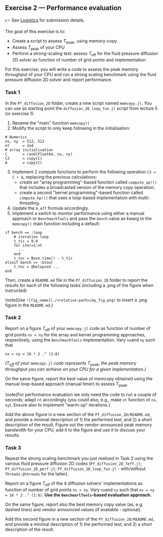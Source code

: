 <!--This file was generated, do not modify it.-->
## Exercise 2 — **Performance evaluation**

👉 See [Logistics](/logistics/#submission) for submission details.

The goal of this exercise is to:
- Create a script to assess $T_\mathrm{peak}$, using memory-copy
- Assess $T_\mathrm{peak}$ of your CPU
- Perform a strong-scaling test: assess $T_\mathrm{eff}$ for the fluid pressure diffusion 2D solver as function of number of grid points and implementation

For this exercise, you will write a code to assess the peak memory throughput of your CPU and run a strong scaling benchmark using the fluid pressure diffusion 2D solver and report performance.

### Task 1

In the `Pf_diffusion_2D` folder, create a new script named `memcopy.jl`. You can use as starting point the `diffusion_2D_loop_fun.jl` script from lecture 5 (or exercise 1).

1. Rename the "main" function `memcopy()`
2. Modify the script to only keep following in the initialisation:

````julia:ex1
# Numerics
nx, ny  = 512, 512
nt      = 2e4
# array initialisation
C       = rand(Float64, nx, ny)
C2      = copy(C)
A       = copy(C)
````

3. Implement 2 compute functions to perform the following operation `C2 = C + A`, replacing the previous calculations:
    - create an "array programming"-based function called `compute_ap!()` that includes a broadcasted version of the memory copy operation;
    - create a second "kernel programming"-based function called `compute_kp!()` that uses a loop-based implementation with multi-threading.
4. Update the `A_eff` formula accordingly.
5. Implement a switch to monitor performance using either a manual approach or `BenchmarkTools` and pass the `bench` value as kwarg to the `memcopy()` main function including a default:

````julia:ex2
if bench == :loop
    # iteration loop
    t_tic = 0.0
    for iter=1:nt
      ...
    end
    t_toc = Base.time() - t_tic
elseif bench == :btool
    t_toc = @belapsed ...
end
````

Then, create a `README.md` file in the `Pf_diffusion_2D` folder to report the results for each of the following tasks (including a .png of the figure when instructed)

\note{Use `![fig_name](./<relative-path>/my_fig.png)` to insert a .png figure in the `README.md`.}

### Task 2

Report on a figure $T_\mathrm{eff}$ of your `memcopy.jl` code as function of number of grid points `nx × ny` for the array and kernel programming approaches, respectively, using the `BenchmarkTools` implementation. Vary `nx`and `ny` such that

````julia:ex3
nx = ny = 16 * 2 .^ (1:8)
````

_($T_\mathrm{eff}$ of your `memcopy.jl` code represents $T_\mathrm{peak}$, the peak memory throughput you can achieve on your CPU for a given implementation.)_

On the same figure, report the best value of memcopy obtained using the manual loop-based approach (manual timer) to assess $T_\mathrm{peak}$.

\note{For performance evaluation we only need the code to run a couple of seconds; adapt `nt` accordingly (you could also, e.g., make `nt` function of `nx, ny`). Ensure also to implement "warm-up" iterations.}

Add the above figure in a new section of the `Pf_diffusion_2D/README.md`, and provide a minimal description of 1) the performed test, and 2) a short description of the result. Figure out the vendor-announced peak memory bandwidth for your CPU, add it to the figure and use it to discuss your results.

### Task 3

Repeat the strong scaling benchmark you just realised in Task 2 using the various fluid pressure diffusion 2D codes (`Pf_diffusion_2D_Teff.jl`; `Pf_diffusion_2D_perf.jl`; `Pf_diffusion_2D_loop_fun.jl` - with/without `Threads.@threads` for the latter).

Report on a figure $T_\mathrm{eff}$ of the 4 diffusion solvers' implementations as function of number of grid points `nx × ny`. Vary `nx`and `ny` such that `nx = ny = 16 * 2 .^ (1:8)`. **Use the `BenchmarlTools`-based evaluation approach.**

On the same figure, report also the best memory copy value (as, e.g, dashed lines) and vendor announced values (if available - optional).

Add this second figure in a new section of the `Pf_diffusion_2D/README.md`, and provide a minimal description of 1) the performed test, and 2) a short description of the result.

